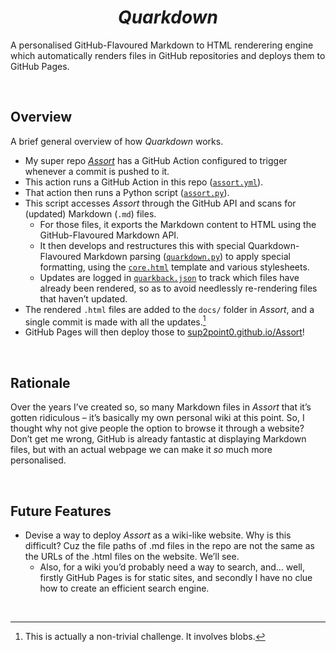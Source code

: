 <h1 align="center"> <em> Quarkdown </em> </h1>

A personalised GitHub-Flavoured Markdown to HTML renderering engine which automatically renders files in GitHub repositories and deploys them to GitHub Pages.


<br>


## Overview

A brief general overview of how *Quarkdown* works.

- My super repo [*Assort*](https://github.com/Sup2point0/Assort) has a GitHub Action configured to trigger whenever a commit is pushed to it.
- This action runs a GitHub Action in this repo ([`assort.yml`](.github/workflows/assort.yml)).
- That action then runs a Python script ([`assort.py`](source/python/assort.py)).
- This script accesses *Assort* through the GitHub API and scans for (updated) Markdown (`.md`) files.
  - For those files, it exports the Markdown content to HTML using the GitHub-Flavoured Markdown API.
  - It then develops and restructures this with special Quarkdown-Flavoured Markdown parsing ([`quarkdown.py`](source/python/quarkdown.py)) to apply special formatting, using the [`core.html`](source/resources/core.html) template and various stylesheets.
  - Updates are logged in [`quarkback.json`](source/data/quarkback.json) to track which files have already been rendered, so as to avoid needlessly re-rendering files that haven’t updated.
- The rendered `.html` files are added to the `docs/` folder in *Assort*, and a single commit is made with all the updates.[^combine-commits]
- GitHub Pages will then deploy those to [sup2point0.github.io/Assort](https://sup2point0.github.io/Assort)!

[^combine-commits]: This is actually a non-trivial challenge. It involves blobs.


<br>


## Rationale

Over the years I’ve created so, so many Markdown files in *Assort* that it’s gotten ridiculous – it’s basically my own personal wiki at this point. So, I thought why not give people the option to browse it through a website? Don’t get me wrong, GitHub is already fantastic at displaying Markdown files, but with an actual webpage we can make it *so* much more personalised.


<br>


## Future Features

- Devise a way to deploy *Assort* as a wiki-like website. Why is this difficult? Cuz the file paths of .md files in the repo are not the same as the URLs of the .html files on the website. We’ll see.
  - Also, for a wiki you’d probably need a way to search, and... well, firstly GitHub Pages is for static sites, and secondly I have no clue how to create an efficient search engine.


<br>
